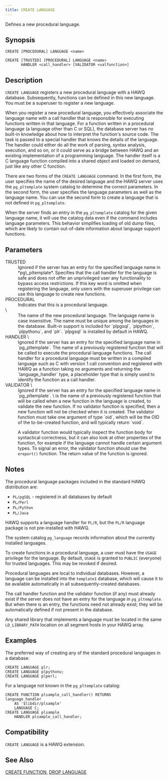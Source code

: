 ```yaml
---
title: CREATE LANGUAGE
---
```


<!--
Licensed to the Apache Software Foundation (ASF) under one
or more contributor license agreements.  See the NOTICE file
distributed with this work for additional information
regarding copyright ownership.  The ASF licenses this file
to you under the Apache License, Version 2.0 (the
"License"); you may not use this file except in compliance
with the License.  You may obtain a copy of the License at

  http://www.apache.org/licenses/LICENSE-2.0

Unless required by applicable law or agreed to in writing,
software distributed under the License is distributed on an
"AS IS" BASIS, WITHOUT WARRANTIES OR CONDITIONS OF ANY
KIND, either express or implied.  See the License for the
specific language governing permissions and limitations
under the License.
-->

Defines a new procedural language.

## Synopsis<a id="topic1__section2"></a>

``` pre
CREATE [PROCEDURAL] LANGUAGE <name>

CREATE [TRUSTED] [PROCEDURAL] LANGUAGE <name>
       HANDLER <call_handler> [VALIDATOR <valfunction>]
```

## Description<a id="topic1__section3"></a>

`CREATE LANGUAGE` registers a new procedural language with a HAWQ database. Subsequently, functions can be defined in this new language. You must be a superuser to register a new language.

When you register a new procedural language, you effectively associate the language name with a call handler that is responsible for executing functions written in that language. For a function written in a procedural language (a language other than C or SQL), the database server has no built-in knowledge about how to interpret the function's source code. The task is passed to a special handler that knows the details of the language. The handler could either do all the work of parsing, syntax analysis, execution, and so on, or it could serve as a bridge between HAWQ and an existing implementation of a programming language. The handler itself is a C language function compiled into a shared object and loaded on demand, just like any other C function.

There are two forms of the `CREATE LANGUAGE` command. In the first form, the user specifies the name of the desired language and the HAWQ server uses the `pg_pltemplate` system catalog to determine the correct parameters. In the second form, the user specifies the language parameters as well as the language name. You can use the second form to create a language that is not defined in `pg_pltemplate`.

When the server finds an entry in the `pg_pltemplate` catalog for the given language name, it will use the catalog data even if the command includes language parameters. This behavior simplifies loading of old dump files, which are likely to contain out-of-date information about language support functions.

## Parameters<a id="topic1__section4"></a>

<dt>TRUSTED  </dt>
<dd>Ignored if the server has an entry for the specified language name in *pg\_pltemplate*. Specifies that the call handler for the language is safe and does not offer an unprivileged user any functionality to bypass access restrictions. If this key word is omitted when registering the language, only users with the superuser privilege can use this language to create new functions.</dd>

<dt>PROCEDURAL  </dt>
<dd>Indicates that this is a procedural language.</dd>

<dt> \<name\>   </dt>
<dd>The name of the new procedural language. The language name is case insensitive. The name must be unique among the languages in the database. Built-in support is included for `plpgsql`, `plpython`, `plpythonu`, and `plr`. `plpgsql` is installed by default in HAWQ.</dd>

<dt>HANDLER \<call\_handler\>   </dt>
<dd>Ignored if the server has an entry for the specified language name in `pg_pltemplate`. The name of a previously registered function that will be called to execute the procedural language functions. The call handler for a procedural language must be written in a compiled language such as C with version 1 call convention and registered with HAWQ as a function taking no arguments and returning the `language_handler` type, a placeholder type that is simply used to identify the function as a call handler.</dd>

<dt>VALIDATOR \<valfunction\>   </dt>
<dd>Ignored if the server has an entry for the specified language name in `pg_pltemplate`. \<valfunction\> is the name of a previously registered function that will be called when a new function in the language is created, to validate the new function. If no validator function is specified, then a new function will not be checked when it is created. The validator function must take one argument of type `oid`, which will be the OID of the to-be-created function, and will typically return `void`.

A validator function would typically inspect the function body for syntactical correctness, but it can also look at other properties of the function, for example if the language cannot handle certain argument types. To signal an error, the validator function should use the `ereport()` function. The return value of the function is ignored.</dd>

## Notes<a id="topic1__section5"></a>

The procedural language packages included in the standard HAWQ distribution are:

-   `PL/pgSQL` - registered in all databases by default
-   `PL/Perl`
-   `PL/Python`
-   `PL/Java`

HAWQ supports a language handler for `PL/R`, but the `PL/R` language package is not pre-installed with HAWQ.

The system catalog `pg_language` records information about the currently installed languages.

To create functions in a procedural language, a user must have the `USAGE` privilege for the language. By default, `USAGE` is granted to `PUBLIC` (everyone) for trusted languages. This may be revoked if desired.

Procedural languages are local to individual databases. However, a language can be installed into the `template1` database, which will cause it to be available automatically in all subsequently-created databases.

The call handler function and the validator function (if any) must already exist if the server does not have an entry for the language in `pg_pltemplate`. But when there is an entry, the functions need not already exist; they will be automatically defined if not present in the database.

Any shared library that implements a language must be located in the same `LD_LIBRARY_PATH` location on all segment hosts in your HAWQ array.

## Examples<a id="topic1__section6"></a>

The preferred way of creating any of the standard procedural languages in a database:

``` pre
CREATE LANGUAGE plr;
CREATE LANGUAGE plpythonu;
CREATE LANGUAGE plperl;
```

For a language not known in the `pg_pltemplate` catalog:

``` pre
CREATE FUNCTION plsample_call_handler() RETURNS 
language_handler
    AS '$libdir/plsample'
    LANGUAGE C;
CREATE LANGUAGE plsample
    HANDLER plsample_call_handler;
```

## Compatibility<a id="topic1__section7"></a>

`CREATE LANGUAGE` is a HAWQ extension.

## See Also<a id="topic1__section8"></a>

[CREATE FUNCTION](CREATE-FUNCTION.html), [DROP LANGUAGE](DROP-LANGUAGE.html)
